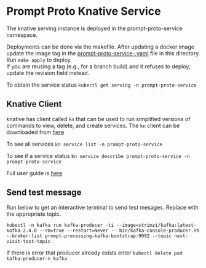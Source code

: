 # Prompt Proto Knative Service

The knative serving instance is deployed in the prompt-proto-service namespace.

Deployments can be done via the makefile.  After updating a docker image update the image tag in the [prompt-proto-service-.yaml](prompt-proto-service.yaml) file in this directory.  Run `make apply` to deploy.  
If you are reusing a tag (e.g., for a branch build) and it refuses to deploy, update the revision field instead.

To obtain the service status `kubectl get serving -n prompt-proto-service`

## Knative Client

knative has client called `kn` that can be used to run simplified versions of commands to view, delete, and create services.  The `kn` client can be downloaded from [here](https://github.com/knative/client)

To see all services `kn service list -n prompt-proto-service`

To see if a service status `kn service describe prompt-proto-service -n prompt-proto-service`

Full user guide is [here](https://github.com/knative/client/blob/main/docs/README.md)

## Send test message

Run below to get an interactive terminal to send test mesages.  Replace with the appropriate topic.

```
kubectl -n kafka run kafka-producer -ti --image=strimzi/kafka:latest-kafka-2.4.0 --rm=true --restart=Never -- bin/kafka-console-producer.sh --broker-list prompt-processing-kafka-bootstrap:9092 --topic next-visit-test-topic
```

If there is error that producer already exists enter `kubectl delete pod kafka-producer-n kafka`
